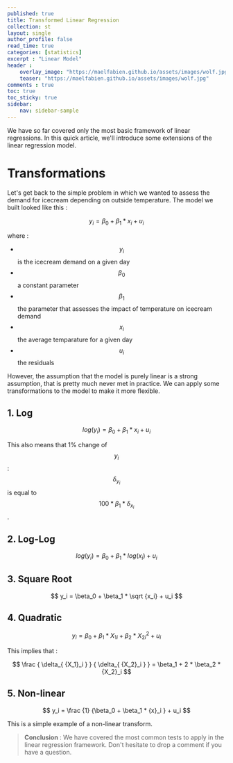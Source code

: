 ```yaml
---
published: true
title: Transformed Linear Regression
collection: st
layout: single
author_profile: false
read_time: true
categories: [statistics]
excerpt : "Linear Model"
header :
    overlay_image: "https://maelfabien.github.io/assets/images/wolf.jpg"
    teaser: "https://maelfabien.github.io/assets/images/wolf.jpg"
comments : true
toc: true
toc_sticky: true
sidebar:
    nav: sidebar-sample
---
```


We have so far covered only the most basic framework of linear regressions. In this quick article, we'll introduce some extensions of the linear regression model.

<script type="text/javascript" async
    src="https://cdn.mathjax.org/mathjax/latest/MathJax.js?config=TeX-MML-AM_CHTML">
</script>

# Transformations

Let's get back to the simple problem in which we wanted to assess the demand for icecream depending on outside temperature. The model we built looked like this :

$$ y_i = \beta_0 + \beta_1 * x_i + u_i $$

where :
- $$ y_i $$ is the icecream demand on a given day
- $$ \beta_0 $$ a constant parameter
- $$ \beta_1 $$ the parameter that assesses the impact of temperature on icecream demand
- $$ x_i  $$ the average temparature for a given day
- $$ u_i  $$ the residuals

However, the assumption that the model is purely linear is a strong assumption, that is pretty much never met in practice. We can apply some transformations to the model to make it more flexible.

## 1. Log

$$ log(y_i) = \beta_0 + \beta_1 * x_i + u_i $$

This also means that 1% change of $$ y_i $$ : $$  \delta_{y_i} $$ is equal to $$ 100 * \beta_1 * \delta_{x_i} $$ .

## 2. Log-Log

$$ log(y_i) = \beta_0 + \beta_1 * log(x_i) + u_i $$

## 3. Square Root

$$ y_i = \beta_0 + \beta_1 * \sqrt {x_i} + u_i $$

## 4. Quadratic

$$ y_i = \beta_0 + \beta_1 * {X_1}_i + \beta_2 * {X_{2i}}^2 + u_i $$

This implies that :

$$ \frac { \delta_{ {X_1}_i } } { \delta_{ {X_2}_i } } = \beta_1 + 2 * \beta_2 * {X_2}_i  $$

## 5. Non-linear

$$ y_i = \frac {1} {\beta_0 + \beta_1 * {x}_i } + u_i $$

This is a simple example of a non-linear transform.

> **Conclusion** : We have covered the most common tests to apply in the linear regression framework. Don't hesitate to drop a comment if you have a question.
